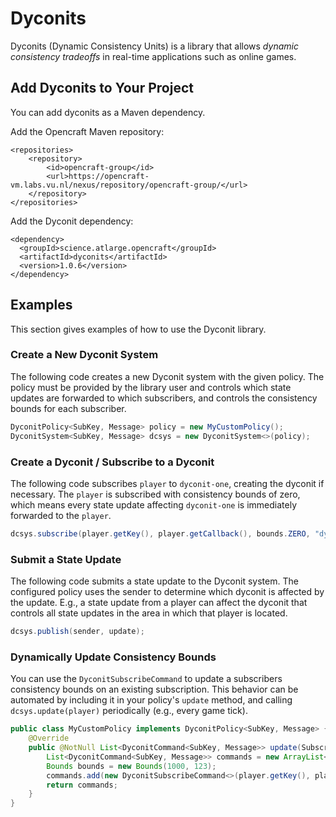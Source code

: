 
# Dyconits

Dyconits (Dynamic Consistency Units) is a library that allows _dynamic consistency tradeoffs_ in real-time applications
such as online games.

## Add Dyconits to Your Project

You can add dyconits as a Maven dependency.

Add the Opencraft Maven repository:

```
<repositories>
    <repository>
        <id>opencraft-group</id>
        <url>https://opencraft-vm.labs.vu.nl/nexus/repository/opencraft-group/</url>
    </repository>
</repositories>
```

Add the Dyconit dependency:

```
<dependency>
  <groupId>science.atlarge.opencraft</groupId>
  <artifactId>dyconits</artifactId>
  <version>1.0.6</version>
</dependency>
```

## Examples

This section gives examples of how to use the Dyconit library.

### Create a New Dyconit System

The following code creates a new Dyconit system with the given policy.
The policy must be provided by the library user and controls which state updates are forwarded to which subscribers,
and controls the consistency bounds for each subscriber.

```java
DyconitPolicy<SubKey, Message> policy = new MyCustomPolicy();
DyconitSystem<SubKey, Message> dcsys = new DyconitSystem<>(policy);
```

### Create a Dyconit / Subscribe to a Dyconit

The following code subscribes `player` to `dyconit-one`, creating the dyconit if necessary.
The `player` is subscribed with consistency bounds of zero, which means every state update affecting `dyconit-one`
is immediately forwarded to the `player`.

```java
dcsys.subscribe(player.getKey(), player.getCallback(), bounds.ZERO, "dyconit-one");
```

### Submit a State Update

The following code submits a state update to the Dyconit system. The configured policy uses the sender to determine
which dyconit is affected by the update. E.g., a state update from a player can affect the dyconit that controls all
state updates in the area in which that player is located.

```java
dcsys.publish(sender, update);
```

### Dynamically Update Consistency Bounds

You can use the `DyconitSubscribeCommand` to update a subscribers consistency bounds on an existing subscription.
This behavior can be automated by including it in your policy's `update` method,
and calling `dcsys.update(player)` periodically (e.g., every game tick).

```java
public class MyCustomPolicy implements DyconitPolicy<SubKey, Message> {
    @Override
    public @NotNull List<DyconitCommand<SubKey, Message>> update(Subscriber<SubKey, Message> player) {
        List<DyconitCommand<SubKey, Message>> commands = new ArrayList<>();
        Bounds bounds = new Bounds(1000, 123);
        commands.add(new DyconitSubscribeCommand<>(player.getKey(), player.getCallback(), bounds, "dyconit-one"));
        return commands;
    }
}
```

